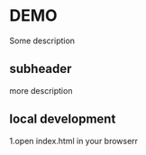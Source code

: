 # DEMO

Some description

## subheader

more description

## local development 

1.open index.html in your browserr